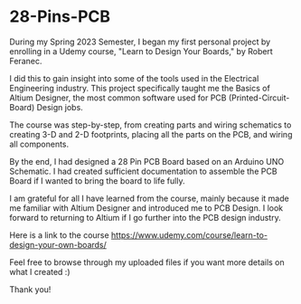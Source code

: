 # 28-Pins-PCB

During my Spring 2023 Semester, I began my first personal project by enrolling in a Udemy course, "Learn to Design Your Boards," by Robert Feranec.

I did this to gain insight into some of the tools used in the Electrical Engineering industry. This project specifically taught me the Basics of Altium Designer, the most common software used for PCB (Printed-Circuit-Board) Design jobs.

The course was step-by-step, from creating parts and wiring schematics to creating 3-D and 2-D footprints, placing all the parts on the PCB, and wiring all components.

By the end, I had designed a 28 Pin PCB Board based on an Arduino UNO Schematic. I had created sufficient documentation to assemble the PCB Board if I wanted to bring the board to life fully.

I am grateful for all I have learned from the course, mainly because it made me familiar with Altium Designer and introduced me to PCB Design. I look forward to returning to Altium if I go further into the PCB design industry.

Here is a link to the course
https://www.udemy.com/course/learn-to-design-your-own-boards/

Feel free to browse through my uploaded files if you want more details on what I created :)

Thank you!

